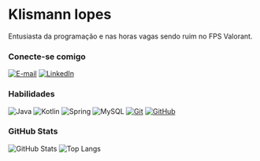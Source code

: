 # Klismann lopes
Entusiasta da programação e nas horas vagas sendo ruim no FPS Valorant.

### Conecte-se comigo
[![E-mail](https://img.shields.io/badge/-Email-000?style=for-the-badge&logo=microsoft-outlook&logoColor=E94D5F)](mailto:lopesklismann@gmail.com)
[![LinkedIn](https://img.shields.io/badge/-LinkedIn-000?style=for-the-badge&logo=linkedin&logoColor=30A3DC)](https://www.linkedin.com/in/klinsmann-lopes-dev/)


### Habilidades
![Java](https://img.shields.io/badge/Java-ED8B00?style=for-the-badge&logo=openjdk&logoColor=ffffff)
![Kotlin](https://img.shields.io/badge/Kotlin-000?style=for-the-badge&logo=kotlin)
![Spring](https://img.shields.io/badge/Spring-6DB33F?style=for-the-badge&logo=spring&logoColor=ffffff)
![MySQL](https://img.shields.io/badge/MySQL-2c81a4?style=for-the-badge&logo=mysql&logoColor=ffffff)
[![Git](https://img.shields.io/badge/Git-000?style=for-the-badge&logo=git&logoColor=E94D5F)](https://github.com/klinsmannlopes) 
[![GitHub](https://img.shields.io/badge/GitHub-000?style=for-the-badge&logo=github&logoColor=30A3DC)](https://docs.github.com/)

### GitHub Stats
![GitHub Stats](https://github-readme-stats.vercel.app/api?username=klinsmannlopes&theme=transparent&bg_color=000&border_color=F98741DC&show_icons=true&icon_color=F98741&title_color=F98741&text_color=FFF)
![Top Langs](https://github-readme-stats-git-masterrstaa-rickstaa.vercel.app/api/top-langs/?username=klinsmannlopes&layout=compact&bg_color=000&border_color=30A3DC&title_color=F98741&text_color=FFF)
